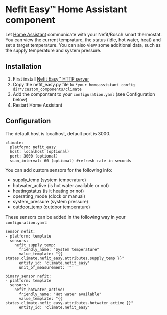 # Nefit Easy™ Home Assistant component

Let [Home Assistant](http://home-assistant.io) communicate with your Nefit/Bosch smart thermostat.
You can view the current temprature, the status (idle, hot water, heat) and set a target temperature. You can also view some additional data, such as the supply temperature and system pressure.

## Installation

1. First install [Nefit Easy™ HTTP server](https://github.com/robertklep/nefit-easy-http-server)
2. Copy the nefit_easy.py file to `*your homeassistant config dir*/custom_components/climate`
3. Add the compontent to your `configuration.yaml` (see Configuration below)
4. Restart Home Assistant

## Configuration
The default host is localhost, default port is 3000.
```
climate:
  platform: nefit_easy
  host: localhost (optional)
  port: 3000 (optional)
  scan_interval: 60 (optional) #refresh rate in seconds
```

You can add custom sensors for the following info:
* supply_temp (system temperature)
* hotwater_active (is hot water available or not)
* heatingstatus (is it heating or not)
* operating_mode (clock or manual)
* system_pressure (system pressure)
* outdoor_temp (outdoor temperature)

These sensors can be added in the following way in your `configuration.yaml`:

```
sensor nefit:
- platform: template
  sensors:
    nefit_supply_temp: 
      friendly_name: "System temperature"
      value_template: "{{ states.climate.nefit_easy.attributes.supply_temp }}"
      entity_id: 'climate.nefit_easy'
      unit_of_measurement: '°'

binary_sensor nefit:
- platform: template
  sensors:
    nefit_hotwater_active: 
      friendly_name: "Hot water available"
      value_template: "{{ states.climate.nefit_easy.attributes.hotwater_active }}"
      entity_id: 'climate.nefit_easy'
```

